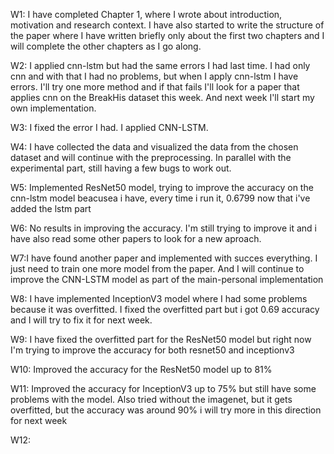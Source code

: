 W1: I have completed Chapter 1, where I wrote about introduction, motivation and research context. I have also started to write the structure of the paper where I have written briefly only about the first two chapters and I will complete the other chapters as I go along.

W2: I applied cnn-lstm but had the same errors I had last time.  I had only cnn and with that I had no problems, but when I apply cnn-lstm I have errors.  I'll try one more method and if that fails I'll look for a paper that applies cnn on the BreakHis dataset this week.  And next week I'll start my own implementation.

W3: I fixed the error I had. I applied CNN-LSTM.

W4: I have collected the data and visualized the data from the chosen dataset and will continue with the preprocessing. In parallel with the experimental part, still having a few bugs to work out.

W5: Implemented ResNet50 model, trying to improve the accuracy on the cnn-lstm model beacusea i have, every time i run it, 0.6799 now that i've added the lstm part

W6: No results in improving the accuracy. I'm still trying to improve it and i have also read some other papers to look for a new aproach.

W7:I have found another paper and implemented with succes everything. I just need to train one more model from the paper. And I will continue to improve the CNN-LSTM model as part of the main-personal implementation

W8: I have implemented InceptionV3 model where I had some problems because it was overfitted. I fixed the overfitted part but i got 0.69 accuracy and I will try to fix it for next week.

W9: I have fixed the overfitted part for the ResNet50 model but right now I'm trying to improve the accuracy for both resnet50 and inceptionv3

W10: Improved the accuracy for the ResNet50 model up to 81% 

W11: Improved the accuracy for InceptionV3 up to 75% but still have some problems with the model. Also tried without the imagenet, but it gets overfitted, but the accuracy was around 90% i will try more in this direction for next week

W12:
